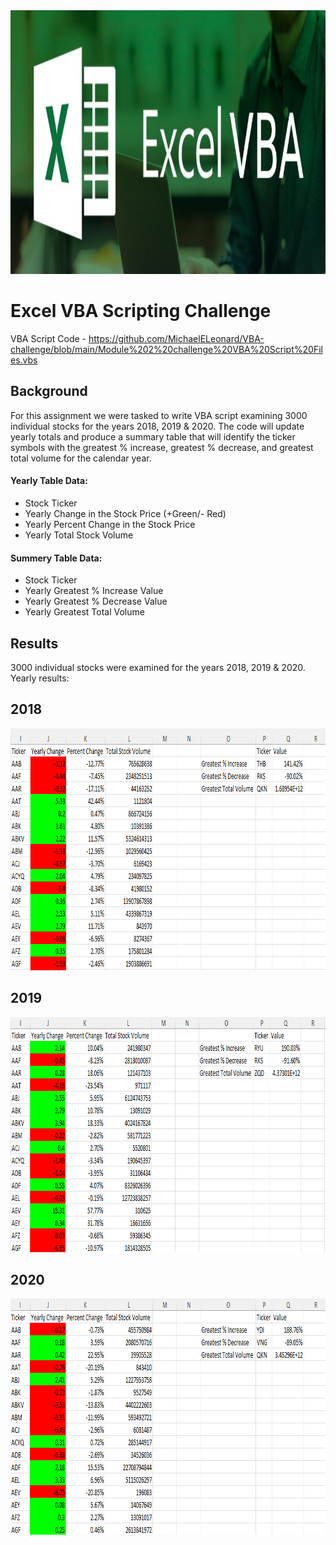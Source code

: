 <img src="Pics/Header.png" width="808" height="422">

# Excel VBA Scripting Challenge
VBA Script Code - https://github.com/MichaelELeonard/VBA-challenge/blob/main/Module%202%20challenge%20VBA%20Script%20Files.vbs

## Background
For this assignment we were tasked to write VBA script examining 3000 individual stocks for the years 2018, 2019 & 2020.  The code will update yearly totals and produce a summary table that will identify the ticker symbols with the greatest % increase, greatest % decrease, and greatest total volume for the calendar year.

#### Yearly Table Data:
* Stock Ticker
* Yearly Change in the Stock Price (+Green/- Red)
* Yearly Percent Change in the Stock Price
* Yearly Total Stock Volume 

#### Summery Table Data:
* Stock Ticker
* Yearly Greatest % Increase Value
* Yearly Greatest % Decrease Value
* Yearly Greatest Total Volume


## Results
3000 individual stocks were examined for the years 2018, 2019 & 2020.  Yearly results:


## 2018 
<img src="Pics/2018 Results.png" width="844" height="387">


## 2019
<img src="Pics/2019 Results.png" width="852" height="376">



## 2020
<img src="Pics/2020 Results.png" width="843" height="378">

